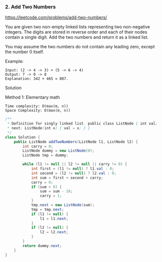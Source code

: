 ### 2. Add Two Numbers

https://leetcode.com/problems/add-two-numbers/

You are given two non-empty linked lists representing two non-negative integers. The digits are stored in reverse order and each of their nodes contain a single digit. Add the two numbers and return it as a linked list.

You may assume the two numbers do not contain any leading zero, except the number 0 itself.

Example:
```
Input: (2 -> 4 -> 3) + (5 -> 6 -> 4)
Output: 7 -> 0 -> 8
Explanation: 342 + 465 = 807.
```

Solution

Method 1: Elementary math
```
Time complexity: O(max(m, n))
Space Complexity: O(max(m, n))
```
```java
/**
 * Definition for singly-linked list. public class ListNode { int val; ListNode
 * next; ListNode(int x) { val = x; } }
 */
class Solution {
    public ListNode addTwoNumbers(ListNode l1, ListNode l2) {
        int carry = 0;
        ListNode dummy = new ListNode(0);
        ListNode tmp = dummy;

        while (l1 != null || l2 != null || carry != 0) {
            int first = (l1 != null) ? l1.val : 0;
            int second = (l2 != null) ? l2.val : 0;
            int sum = first + second + carry;
            carry = 0;
            if (sum > 9) {
                sum = sum - 10;
                carry = 1;
            }
            tmp.next = new ListNode(sum);
            tmp = tmp.next;
            if (l1 != null) {
                l1 = l1.next;
            }
            if (l2 != null) {
                l2 = l2.next;
            }
        }
        return dummy.next;
    }
}
```